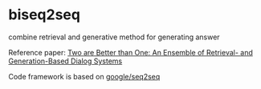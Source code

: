 # biseq2seq
combine retrieval and generative method for generating answer

Reference paper: [Two are Better than One: An Ensemble of Retrieval- and Generation-Based Dialog Systems](https://arxiv.org/abs/1610.07149) 

Code framework is based on [google/seq2seq](https://github.com/google/seq2seq)
